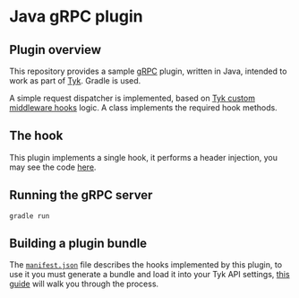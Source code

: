 Java gRPC plugin
==

## Plugin overview

This repository provides a sample [gRPC](http://www.grpc.io/) plugin, written in Java, intended to work as part of [Tyk](https://tyk.io/). Gradle is used.

A simple request dispatcher is implemented, based on [Tyk custom middleware hooks](https://tyk.io/docs/tyk-api-gateway-v1-9/javascript-plugins/middleware-scripting/) logic.
A class implements the required hook methods.

## The hook

This plugin implements a single hook, it performs a header injection, you may see the code [here](https://github.com/TykTechnologies/tyk-plugin-demo-java/blob/master/src/main/java/com/tyktechnologies/tykmiddleware/TykDispatcher.java).

## Running the gRPC server

	gradle run

## Building a plugin bundle

The [`manifest.json`](manifest.json) file describes the hooks implemented by this plugin, to use it you must generate a bundle and load it into your Tyk API settings, [this guide](https://tyk.io/docs/nightly/plugins/how-to-serve-plugins/plugin-bundles) will walk you through the process.

